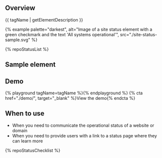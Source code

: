 ## Overview

{{ tagName | getElementDescription }}

{% example palette="darkest", 
  alt="Image of a site status element with a green checkmark and the text 'All systems operational'",
  src="./site-status-sample.svg"
%}

{% repoStatusList %}

## Sample element

<rh-site-status></rh-site-status>

## Demo

{% playground tagName=tagName %}{% endplayground %} 
{% cta href="./demo/", target="_blank" %}View the demo{% endcta %}

## When to use
- When you need to communicate the operational status of a website or domain
- When you need to provide users with a link to a status page where they can learn more

{% repoStatusChecklist %}
